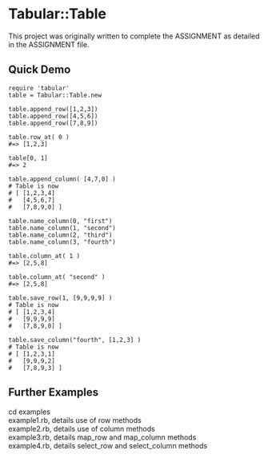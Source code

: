 Tabular::Table
==============

This project was originally written to complete the ASSIGNMENT as detailed in the ASSIGNMENT file.

Quick Demo
----------

    require 'tabular'
    table = Tabular::Table.new

    table.append_row([1,2,3])
    table.append_row([4,5,6])
    table.append_row([7,8,9])

    table.row_at( 0 ) 
    #=> [1,2,3]

    table[0, 1]
    #=> 2

    table.append_column( [4,7,0] )
    # Table is now
    # [ [1,2,3,4]
    #   [4,5,6,7]
    #   [7,8,9,0] ]

    table.name_column(0, "first")
    table.name_column(1, "second")
    table.name_column(2, "third")
    table.name_column(3, "fourth")

    table.column_at( 1 )
    #=> [2,5,8]

    table.column_at( "second" )
    #=> [2,5,8]

    table.save_row(1, [9,9,9,9] )
    # Table is now
    # [ [1,2,3,4]
    #   [9,9,9,9]
    #   [7,8,9,0] ]

    table.save_column("fourth", [1,2,3] )
    # Table is now
    # [ [1,2,3,1]
    #   [9,9,9,2]
    #   [7,8,9,3] ]

Further Examples
----------------

cd examples  
example1.rb, details use of row methods   
example2.rb, details use of column methods  
example3.rb, details map_row and map_column methods  
example4.rb, details select_row and select_column methods  


